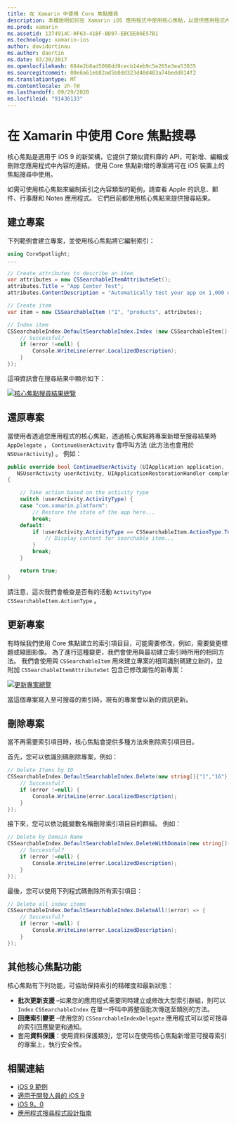 ```yaml
---
title: 在 Xamarin 中使用 Core 焦點搜尋
description: 本檔說明如何在 Xamarin iOS 應用程式中使用核心焦點，以提供應用程式內內容的連結。 它會討論如何建立、還原、更新和刪除可搜尋的專案。
ms.prod: xamarin
ms.assetid: 1374914C-0F63-41BF-BD97-EBCEE86E57B1
ms.technology: xamarin-ios
author: davidortinau
ms.author: daortin
ms.date: 03/20/2017
ms.openlocfilehash: 684e2b8ad5098dd9cecb14eb9c5e265e3ea53035
ms.sourcegitcommit: 00e6a61eb82ad5b0dd323d48d483a74bedd814f2
ms.translationtype: MT
ms.contentlocale: zh-TW
ms.lasthandoff: 09/29/2020
ms.locfileid: "91436133"
---
```

# <a name="search-with-core-spotlight-in-xamarinios"></a>在 Xamarin 中使用 Core 焦點搜尋

核心焦點是適用于 iOS 9 的新架構，它提供了類似資料庫的 API，可新增、編輯或刪除您應用程式中內容的連結。 使用 Core 焦點新增的專案將可在 iOS 裝置上的焦點搜尋中使用。

如需可使用核心焦點來編制索引之內容類型的範例，請查看 Apple 的訊息、郵件、行事曆和 Notes 應用程式。 它們目前都使用核心焦點來提供搜尋結果。

## <a name="creating-an-item"></a>建立專案

下列範例會建立專案，並使用核心焦點將它編制索引：

```csharp
using CoreSpotlight;
...

// Create attributes to describe an item
var attributes = new CSSearchableItemAttributeSet();
attributes.Title = "App Center Test";
attributes.ContentDescription = "Automatically test your app on 1,000 devices in the cloud.";

// Create item
var item = new CSSearchableItem ("1", "products", attributes);

// Index item
CSSearchableIndex.DefaultSearchableIndex.Index (new CSSearchableItem[]{ item }, (error) => {
    // Successful?
    if (error !=null) {
        Console.WriteLine(error.LocalizedDescription);
    }
});
```

這項資訊會在搜尋結果中顯示如下：

[![核心焦點搜尋結果總覽](corespotlight-images/corespotlight01.png)](corespotlight-images/corespotlight01.png#lightbox)

## <a name="restoring-an-item"></a>還原專案

當使用者透過您應用程式的核心焦點，透過核心焦點將專案新增至搜尋結果時 `AppDelegate` ， `ContinueUserActivity` 會呼叫方法 (此方法也會用於 `NSUserActivity`) 。 例如：

```csharp
public override bool ContinueUserActivity (UIApplication application,
   NSUserActivity userActivity, UIApplicationRestorationHandler completionHandler)
{

    // Take action based on the activity type
    switch (userActivity.ActivityType) {
    case "com.xamarin.platform":
        // Restore the state of the app here...
        break;
    default:
        if (userActivity.ActivityType == CSSearchableItem.ActionType.ToString ()) {
            // Display content for searchable item...
        }
        break;
    }

    return true;
}
```

請注意，這次我們會檢查是否有的活動 `ActivityType` `CSSearchableItem.ActionType` 。

## <a name="updating-an-item"></a>更新專案

有時候我們使用 Core 焦點建立的索引項目目，可能需要修改，例如，需要變更標題或縮圖影像。 為了進行這種變更，我們會使用與最初建立索引時所用的相同方法。
我們會使用與 `CSSearchableItem` 用來建立專案的相同識別碼建立新的，並附加 `CSSearchableItemAttributeSet` 包含已修改屬性的新專案：

[![更新專案總覽](corespotlight-images/corespotlight02.png)](corespotlight-images/corespotlight02.png#lightbox)

當這個專案寫入至可搜尋的索引時，現有的專案會以新的資訊更新。

## <a name="deleting-an-item"></a>刪除專案

當不再需要索引項目時，核心焦點會提供多種方法來刪除索引項目目。

首先，您可以依識別碼刪除專案，例如：

```csharp
// Delete Items by ID
CSSearchableIndex.DefaultSearchableIndex.Delete(new string[]{"1","16"},(error) => {
    // Successful?
    if (error !=null) {
        Console.WriteLine(error.LocalizedDescription);
    }
});
```

接下來，您可以依功能變數名稱刪除索引項目目的群組。 例如：

```csharp
// Delete by Domain Name
CSSearchableIndex.DefaultSearchableIndex.DeleteWithDomain(new string[]{"domain-name"},(error) => {
    // Successful?
    if (error !=null) {
        Console.WriteLine(error.LocalizedDescription);
    }
});
```

最後，您可以使用下列程式碼刪除所有索引項目：

```csharp
// Delete all index items
CSSearchableIndex.DefaultSearchableIndex.DeleteAll((error) => {
    // Successful?
    if (error !=null) {
        Console.WriteLine(error.LocalizedDescription);
    }
});
```

## <a name="additional-core-spotlight-features"></a>其他核心焦點功能

核心焦點有下列功能，可協助保持索引的精確度和最新狀態：

- **批次更新支援** –如果您的應用程式需要同時建立或修改大型索引群組，則可以 `Index` `CSSearchableIndex` 在單一呼叫中將整個批次傳送至類別的方法。
- **回應索引變更** –使用您的 `CSSearchableIndexDelegate` 應用程式可以從可搜尋的索引回應變更和通知。
- 套用**資料保護**：使用資料保護類別，您可以在使用核心焦點新增至可搜尋索引的專案上，執行安全性。

## <a name="related-links"></a>相關連結

- [iOS 9 範例](/samples/browse/?products=xamarin&term=Xamarin.iOS%2biOS9)
- [適用于開發人員的 iOS 9](https://developer.apple.com/ios/pre-release/)
- [iOS 9。0](https://developer.apple.com/library/prerelease/ios/releasenotes/General/WhatsNewIniOS/Articles/iOS9.html)
- [應用程式搜尋程式設計指南](https://developer.apple.com/library/prerelease/ios/documentation/General/Conceptual/AppSearch/index.html#//apple_ref/doc/uid/TP40016308)